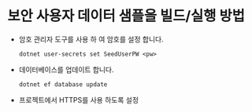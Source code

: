 # <a name="how-to-buildrun-secure-user-data-sample"></a>보안 사용자 데이터 샘플을 빌드/실행 방법

* 암호 관리자 도구를 사용 하 여 암호를 설정 합니다.

  `dotnet user-secrets set SeedUserPW <pw>`

* 데이터베이스를 업데이트 합니다.

    `dotnet ef database update`

* 프로젝트에서 HTTPS를 사용 하도록 설정
